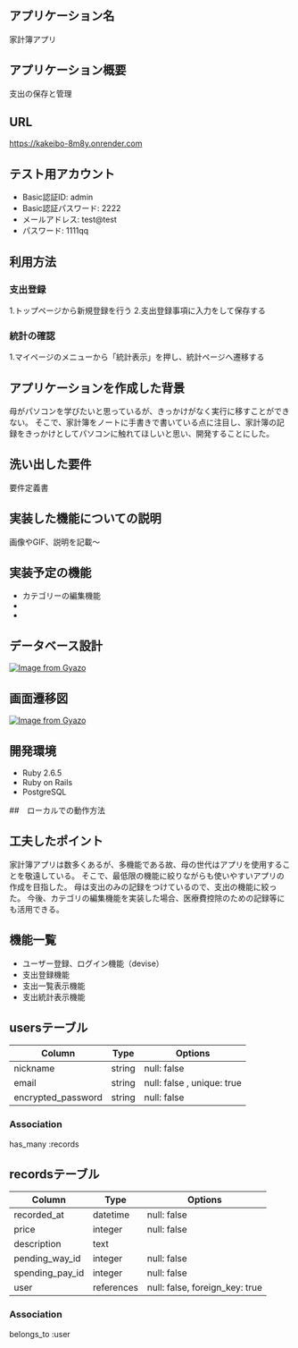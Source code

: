 ## アプリケーション名
家計簿アプリ

## アプリケーション概要
支出の保存と管理

## URL
https://kakeibo-8m8y.onrender.com


## テスト用アカウント
* Basic認証ID: admin
* Basic認証パスワード: 2222
* メールアドレス: test@test
* パスワード: 1111qq

## 利用方法
### 支出登録
1.トップページから新規登録を行う
2.支出登録事項に入力をして保存する
### 統計の確認
1.マイページのメニューから「統計表示」を押し、統計ページへ遷移する

## アプリケーションを作成した背景
母がパソコンを学びたいと思っているが、きっかけがなく実行に移すことができない。
そこで、家計簿をノートに手書きで書いている点に注目し、家計簿の記録をきっかけとしてパソコンに触れてほしいと思い、開発することにした。

## 洗い出した要件
要件定義書

## 実装した機能についての説明
画像やGIF、説明を記載〜

## 実装予定の機能
* カテゴリーの編集機能
* 
* 

## データベース設計
[![Image from Gyazo](https://i.gyazo.com/9f063cb0143da0c62a64ac95a7c984c9.png)](https://gyazo.com/9f063cb0143da0c62a64ac95a7c984c9)

## 画面遷移図
[![Image from Gyazo](https://i.gyazo.com/22633bf38e84c387063897e4fa6260e2.png)](https://gyazo.com/22633bf38e84c387063897e4fa6260e2)

## 開発環境
- Ruby 2.6.5
- Ruby on Rails
- PostgreSQL

##　ローカルでの動作方法

## 工夫したポイント
家計簿アプリは数多くあるが、多機能である故、母の世代はアプリを使用することを敬遠している。
そこで、最低限の機能に絞りながらも使いやすいアプリの作成を目指した。
母は支出のみの記録をつけているので、支出の機能に絞った。
今後、カテゴリの編集機能を実装した場合、医療費控除のための記録等にも活用できる。


## 機能一覧
- ユーザー登録、ログイン機能（devise）
- 支出登録機能
- 支出一覧表示機能
- 支出統計表示機能


## usersテーブル

| Column                | Type      | Options                    |
| --------------------- | --------- | -------------------------- |
| nickname              | string    | null: false                |
| email                 | string    | null: false , unique: true |
| encrypted_password    | string    | null: false                |
### Association
has_many :records


## recordsテーブル

| Column                | Type       | Options                       |
| --------------------- | ---------  | ----------------------------- |
| recorded_at           | datetime   | null: false                   |
| price                 | integer    | null: false                   |
| description           | text       |                               |
| pending_way_id        | integer    | null: false                   |
| spending_pay_id       | integer    | null: false                   |
| user                  | references | null: false, foreign_key: true|
### Association
belongs_to :user


